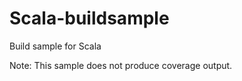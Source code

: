 Scala-buildsample
=================

Build sample for Scala

Note: This sample does not produce coverage output.

